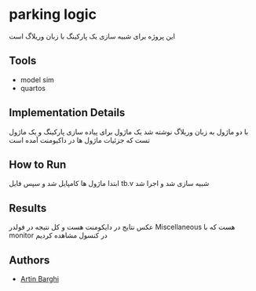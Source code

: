 # parking logic

این پروژه برای شبیه سازی یک پارکینگ با زبان وریلاگ است


## Tools
- model sim
- quartos


## Implementation Details

با دو ماژول به زبان وریلاگ نوشته شد یک ماژول برای پیاده سازی پارکینگ و یک ماژول تست که جزئیات ماژول ها در داکیومنت آمده است
## How to Run
 ابتدا ماژول ها کامپایل شد و سپس فایل tb.v شبیه سازی شد و اجرا شد

## Results
 عکس نتایج در دایکومنت هست و کل نتیجه در فولدر Miscellaneous هست که با monitor در کنسول مشاهده کردیم


## Authors
- [Artin Barghi](https://github.com/artinartin)

